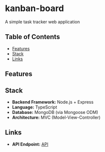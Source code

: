 # kanban-board

A simple task tracker web application

## Table of Contents

- [Features](#features)
- [Stack](#stack)
- [Links](#links)

## Features


## Stack

- **Backend Framework:** Node.js + Express
- **Language:** TypeScript
- **Database:** MongoDB (via Mongoose ODM)
- **Architecture:** MVC (Model-View-Controller)



## Links

- **API Endpoint:** [API](https://kanban-board-4qzg.onrender.com)
